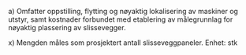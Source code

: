 a) Omfatter oppstilling, flytting og nøyaktig lokalisering av maskiner og utstyr, samt kostnader forbundet med etablering av målegrunnlag for nøyaktig plassering av slissevegger.

x) Mengden måles som prosjektert antall slisseveggpaneler. Enhet: stk

